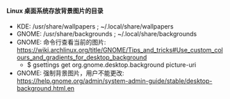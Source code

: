 #### Linux 桌面系统存放背景图片的目录
 - KDE: /usr/share/wallpapers ; ~/.local/share/wallpapers
 - GNOME: /usr/share/backgrounds ; ~/.local/share/backgrounds
 - GNOME: 命令行查看当前的图片: https://wiki.archlinux.org/title/GNOME/Tips_and_tricks#Use_custom_colours_and_gradients_for_desktop_background
    - $ gsettings get org.gnome.desktop.background picture-uri
 - GNOME: 强制背景图片，用户不能更改: https://help.gnome.org/admin/system-admin-guide/stable/desktop-background.html.en
 
